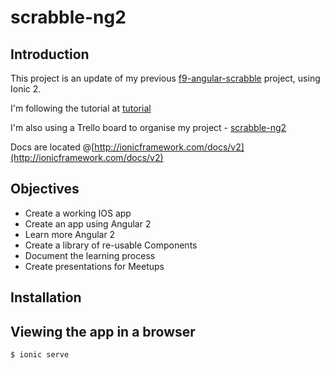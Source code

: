 # scrabble-ng2

## Introduction

This project is an update of my previous [f9-angular-scrabble](https://github.com/russellf9/f9-angular-scrabble) project, using Ionic 2.

I'm following the tutorial at [tutorial](https://ionicframework.com/docs/v2/setup/tutorial/)

I'm also using a Trello board to organise my project - [scrabble-ng2](https://trello.com/b/ov75YrBN/scrabble-ng2)

Docs are located @[http://ionicframework.com/docs/v2](http://ionicframework.com/docs/v2)

## Objectives

* Create a working IOS app
* Create an app using Angular 2
* Learn more Angular 2
* Create a library of re-usable Components
* Document the learning process
* Create presentations for Meetups


## Installation

## Viewing the app in a browser

```
$ ionic serve
```

